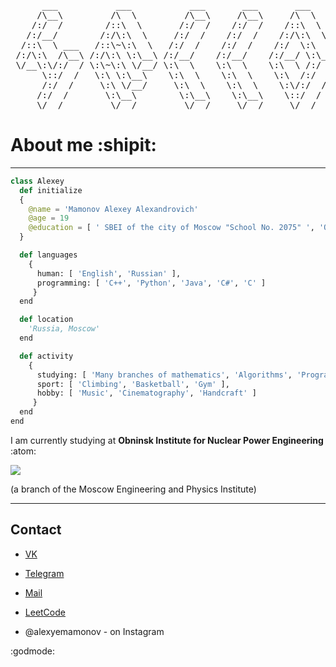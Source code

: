 <pre>
      ___           ___           ___       ___       ___             ___
     /\__\         /\  \         /\__\     /\__\     /\  \           /\__\     
    /:/  /        /::\  \       /:/  /    /:/  /    /::\  \         /:/  /
   /:/__/        /:/\:\  \     /:/  /    /:/  /    /:/\:\  \       /:/  /
  /::\  \ ___   /::\~\:\  \   /:/  /    /:/  /    /:/  \:\  \     /:/  /
 /:/\:\  /\__\ /:/\:\ \:\__\ /:/__/    /:/__/    /:/__/ \:\__\    \/__/
 \/__\:\/:/  / \:\~\:\ \/__/ \:\  \    \:\  \    \:\  \ /:/  /  ___
      \::/  /   \:\ \:\__\    \:\  \    \:\  \    \:\  /:/  /  /\__\
      /:/  /     \:\ \/__/     \:\  \    \:\  \    \:\/:/  /   \/__/ 
     /:/  /       \:\__\        \:\__\    \:\__\    \::/  /   
     \/__/         \/__/         \/__/     \/__/     \/__/    
</pre>



#  About me :shipit:

***

 ```python
 class Alexey
   def initialize
   {
     @name = 'Mamonov Alexey Alexandrovich'
     @age = 19
     @education = [ ' SBEI of the city of Moscow "School No. 2075" ', 'Obninsk Institute for Nuclear Power Engineering' ]
   }

   def languages
     {
       human: [ 'English', 'Russian' ],
       programming: [ 'C++', 'Python', 'Java', 'C#', 'C' ]
      }
   end

   def location
     'Russia, Moscow'
   end

   def activity
     {
       studying: [ 'Many branches of mathematics', 'Algorithms', 'Programming' ],
       sport: [ 'Climbing', 'Basketball', 'Gym' ],
       hobby: [ 'Music', 'Cinematography', 'Handcraft' ]
      }
   end
 end
 ```
I am currently studying at **Obninsk Institute for Nuclear Power Engineering** :atom:

![](https://vodopribor.su/upload/iblock/8b5/8b5dd9c56eaff12378d99c5c03ea0103.png) 

(a branch of the Moscow Engineering and Physics Institute) 

***
## Contact

+ [VK](https://vk.com/mamonovalexeya) 

+ [Telegram](https://web.telegram.org/k/@AlexeyAlexandr0vich)

+ [Mail](lesha.town@gmail.com)

+ [LeetCode](https://leetcode.com/u/LexusAMA/)

+ @alexyemamonov - on Instagram

:godmode:
